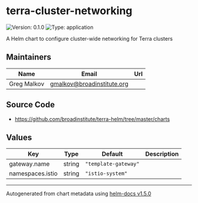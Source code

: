 # terra-cluster-networking

![Version: 0.1.0](https://img.shields.io/badge/Version-0.1.0-informational?style=flat-square) ![Type: application](https://img.shields.io/badge/Type-application-informational?style=flat-square)

A Helm chart to configure cluster-wide networking for Terra clusters

## Maintainers

| Name | Email | Url |
| ---- | ------ | --- |
| Greg Malkov | gmalkov@broadinstitute.org |  |

## Source Code

* <https://github.com/broadinstitute/terra-helm/tree/master/charts>

## Values

| Key | Type | Default | Description |
|-----|------|---------|-------------|
| gateway.name | string | `"template-gateway"` |  |
| namespaces.istio | string | `"istio-system"` |  |

----------------------------------------------
Autogenerated from chart metadata using [helm-docs v1.5.0](https://github.com/norwoodj/helm-docs/releases/v1.5.0)
